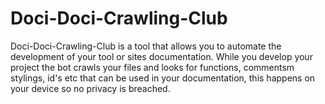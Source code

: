# Doci-Doci-Crawling-Club
Doci-Doci-Crawling-Club is a tool that allows you to automate the development of your tool or sites documentation.
While you develop your project the bot crawls your files and looks for functions, commentsm stylings, id's etc that can be used in your documentation, this happens on your device so no privacy is breached.